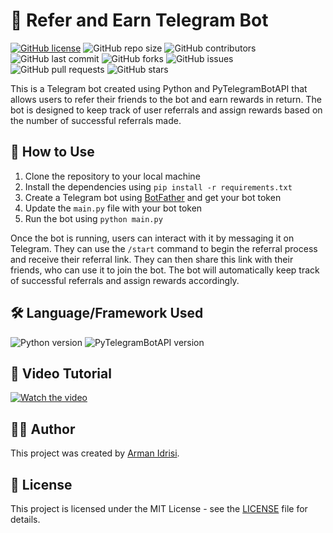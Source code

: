 # 🔗 Refer and Earn Telegram Bot

[![GitHub license](https://img.shields.io/badge/license-MIT-blue.svg)](https://github.com/Armanidrisi/python-bot/blob/main/LICENSE)
![GitHub repo size](https://img.shields.io/github/repo-size/Armanidrisi/python-bot)
![GitHub contributors](https://img.shields.io/github/contributors/Armanidrisi/python-bot)
![GitHub last commit](https://img.shields.io/github/last-commit/Armanidrisi/python-bot)
![GitHub forks](https://img.shields.io/github/forks/Armanidrisi/python-bot)
![GitHub issues](https://img.shields.io/github/issues-raw/Armanidrisi/python-bot)
![GitHub pull requests](https://img.shields.io/github/issues-pr/Armanidrisi/python-bot)
![GitHub stars](https://img.shields.io/github/stars/Armanidrisi/python-bot)

This is a Telegram bot created using Python and PyTelegramBotAPI that allows users to refer their friends to the bot and earn rewards in return. The bot is designed to keep track of user referrals and assign rewards based on the number of successful referrals made.

## 🚀 How to Use

1. Clone the repository to your local machine
2. Install the dependencies using `pip install -r requirements.txt`
3. Create a Telegram bot using [BotFather](https://core.telegram.org/bots#6-botfather) and get your bot token
4. Update the `main.py` file with your bot token
5. Run the bot using `python main.py`

Once the bot is running, users can interact with it by messaging it on Telegram. They can use the `/start` command to begin the referral process and receive their referral link. They can then share this link with their friends, who can use it to join the bot. The bot will automatically keep track of successful referrals and assign rewards accordingly.

## 🛠️ Language/Framework Used

![Python version](https://img.shields.io/badge/python-3.9-blue)
![PyTelegramBotAPI version](https://img.shields.io/badge/PyTelegramBotAPI-3.8.2-green)

## 🎥 Video Tutorial

[![Watch the video](https://img.youtube.com/vi/z1UY8UjQpKw/0.jpg)](https://www.youtube.com/watch?v=z1UY8UjQpKw)

## 👨‍💻 Author

This project was created by [Arman Idrisi](https://github.com/Armanidrisi).

## 📝 License

This project is licensed under the MIT License - see the [LICENSE](LICENSE) file for details.
